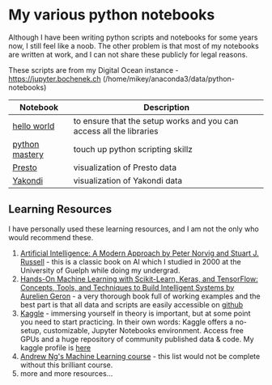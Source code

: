 # My various python notebooks
Although I have been writing python scripts and notebooks for some years now, I still feel like a noob.  The other problem is that most of my notebooks are written at work, and I can not share these publicly for legal reasons.

These scripts are from my Digital Ocean instance - https://jupyter.bochenek.ch (/home/mikey/anaconda3/data/python-notebooks)

| Notebook      | Description   |
| ------------- | ------------- |
| [hello world](/HelloWorldLiterally.ipynb) | to ensure that the setup works and you can access all the libraries |
| [python mastery](/PythonMastery.ipynb) | touch up python scripting skillz |
| [Presto](/PrestoStats.ipynb) | visualization of Presto data |
| [Yakondi](/YakondiStats.ipynb) | visualization of Yakondi data |

## Learning Resources
I have personally used these learning resources, and I am not the only who would recommend these.

1. [Artificial Intelligence: A Modern Approach by Peter Norvig and Stuart J. Russell](https://www.goodreads.com/book/show/27543.Artificial_Intelligence) - this is a classic book on AI which I studied in 2000 at the University of Guelph while doing my undergrad.
2. [Hands-On Machine Learning with Scikit-Learn, Keras, and TensorFlow: Concepts, Tools, and Techniques to Build Intelligent Systems by Aurelien Geron](https://www.goodreads.com/book/show/32899495-hands-on-machine-learning-with-scikit-learn-and-tensorflow) - a very thorough book full of working examples and the best part is that all data and scripts are easily accessible on [github](https://github.com/ageron/handson-ml2)
3. [Kaggle](https://www.kaggle.com/) - immersing yourself in theory is important, but at some point you need to start practicing.  In their own words:  Kaggle offers a no-setup, customizable, Jupyter Notebooks environment. Access free GPUs and a huge repository of community published data & code.  My kaggle profile is [here](https://www.kaggle.com/mikey320b)
4. [Andrew Ng's Machine Learning course](https://www.coursera.org/learn/machine-learning) - this list would not be complete without this brilliant course.
5. more and more resources...
